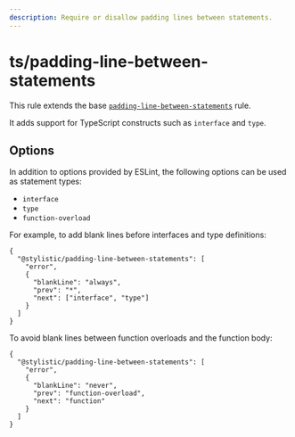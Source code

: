 ```yaml
---
description: Require or disallow padding lines between statements.
---
```


# ts/padding-line-between-statements

This rule extends the base [`padding-line-between-statements`](/rules/js/padding-line-between-statements) rule.

It adds support for TypeScript constructs such as `interface` and `type`.

## Options

In addition to options provided by ESLint, the following options can be used as statement types:

- `interface`
- `type`
- `function-overload`

For example, to add blank lines before interfaces and type definitions:

```jsonc
{
  "@stylistic/padding-line-between-statements": [
    "error",
    {
      "blankLine": "always",
      "prev": "*",
      "next": ["interface", "type"]
    }
  ]
}
```

To avoid blank lines between function overloads and the function body:

```jsonc
{
  "@stylistic/padding-line-between-statements": [
    "error",
    {
      "blankLine": "never",
      "prev": "function-overload",
      "next": "function"
    }
  ]
}
```
